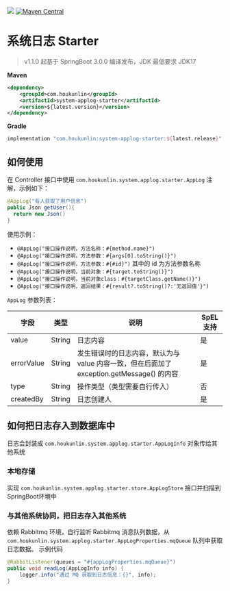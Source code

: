 [![](https://jitpack.io/v/houkunlin/system-applog-starter.svg)](https://jitpack.io/#houkunlin/system-applog-starter)
[![Maven Central](https://img.shields.io/maven-central/v/com.houkunlin/system-applog-starter.svg?label=Maven%20Central)](https://search.maven.org/search?q=g:%22com.houkunlin%22%20AND%20a:%22system-applog-starter%22)

# 系统日志 Starter

> v1.1.0 起基于 SpringBoot 3.0.0 编译发布，JDK 最低要求 JDK17

**Maven**

```xml
<dependency>
    <groupId>com.houkunlin</groupId>
    <artifactId>system-applog-starter</artifactId>
    <version>${latest.version}</version>
</dependency>
```

**Gradle**

```groovy
implementation "com.houkunlin:system-applog-starter:${latest.release}"
```


## 如何使用

在 Controller 接口中使用 `com.houkunlin.system.applog.starter.AppLog` 注解，示例如下：

```java
@AppLog("有人获取了用户信息")
public Json getUser(){
  return new Json()
}
```

使用示例：

- `@AppLog("接口操作说明，方法名称：#{method.name}")`
- `@AppLog("接口操作说明，方法参数：#{args[0].toString()}")`
- `@AppLog("接口操作说明，方法参数：#{#id}")` 其中的 id 为方法参数名称
- `@AppLog("接口操作说明，当前对象：#{target.toString()}")`
- `@AppLog("接口操作说明，当前对象class：#{targetClass.getName()}")`
- `@AppLog("接口操作说明，返回结果：#{result?.toString()?:'无返回值'}")`



`AppLog` 参数列表：

| 字段       | 类型   | 说明                                                         | SpEL支持 |
| ---------- | ------ | ------------------------------------------------------------ | -------- |
| value      | String | 日志内容                                                     | 是       |
| errorValue | String | 发生错误时的日志内容，默认为与 value 内容一致，但在后面加了 exception.getMessage() 的内容 | 是       |
| type       | String | 操作类型（类型需要自行传入）                                 | 否       |
| createdBy  | String | 日志创建人                                                   | 是       |



## 如何把日志存入到数据库中

日志会封装成 `com.houkunlin.system.applog.starter.AppLogInfo` 对象传给其他系统

### 本地存储

实现 `com.houkunlin.system.applog.starter.store.AppLogStore` 接口并扫描到SpringBoot环境中



### 与其他系统协同，把日志存入其他系统

依赖 Rabbitmq 环境，自行监听 Rabbitmq 消息队列数据，从 `com.houkunlin.system.applog.starter.AppLogProperties.mqQueue` 队列中获取日志数据。
示例代码

```java
@RabbitListener(queues = "#{appLogProperties.mqQueue}")
public void readLog(AppLogInfo info) {
    logger.info("通过 MQ 获取到日志信息：{}", info);
}
```
